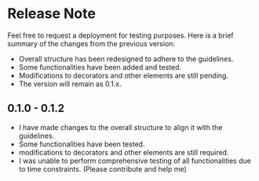 # Release Note
Feel free to request a deployment for testing purposes. Here is a brief summary of the changes from the previous version:
- Overall structure has been redesigned to adhere to the guidelines.
- Some functionalities have been added and tested.
- Modifications to decorators and other elements are still pending.
- The version will remain as 0.1.x.

## 0.1.0 - 0.1.2
- I have made changes to the overall structure to align it with the guidelines. 
- Some functionalities have been tested. 
- modifications to decorators and other elements are still required.
- I was unable to perform comprehensive testing of all functionalities due to time constraints. (Please contribute and help me)
